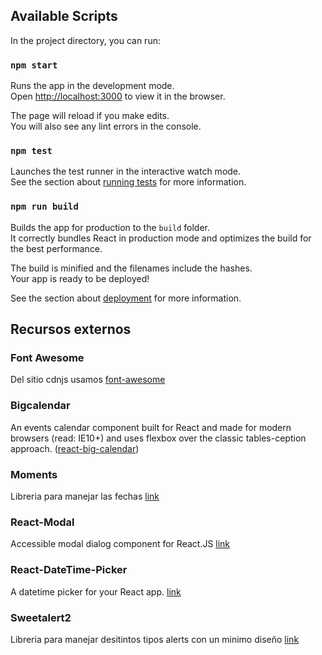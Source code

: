 
## Available Scripts

In the project directory, you can run:

### `npm start`

Runs the app in the development mode.<br />
Open [http://localhost:3000](http://localhost:3000) to view it in the browser.

The page will reload if you make edits.<br />
You will also see any lint errors in the console.

### `npm test`

Launches the test runner in the interactive watch mode.<br />
See the section about [running tests](https://facebook.github.io/create-react-app/docs/running-tests) for more information.

### `npm run build`

Builds the app for production to the `build` folder.<br />
It correctly bundles React in production mode and optimizes the build for the best performance.

The build is minified and the filenames include the hashes.<br />
Your app is ready to be deployed!

See the section about [deployment](https://facebook.github.io/create-react-app/docs/deployment) for more information.



## Recursos externos 

### Font Awesome

Del sitio cdnjs usamos [font-awesome](https://cdnjs.com/libraries/font-awesome)

### Bigcalendar

An events calendar component built for React and made for modern browsers (read: IE10+) and uses flexbox over the classic tables-ception approach. ([react-big-calendar](https://www.npmjs.com/package/react-big-calendar)) 

### Moments

Libreria para manejar las fechas
[link](https://momentjs.com/)

### React-Modal

Accessible modal dialog component for React.JS
[link](https://www.npmjs.com/package/react-modal)

### React-DateTime-Picker

A datetime picker for your React app.
[link](https://www.npmjs.com/package/react-datetime-picker)

### Sweetalert2

Libreria para manejar desitintos tipos alerts con un minimo diseño [link](https://sweetalert2.github.io/)